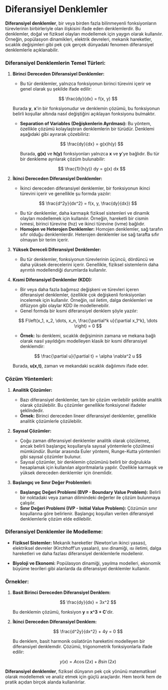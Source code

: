 # Diferansiyel Denklemler

**Diferansiyel denklemler**, bir veya birden fazla bilinmeyenli fonksiyonların türevlerinin birbirleriyle olan ilişkisini ifade eden denklemlerdir. Bu denklemler, doğal ve fiziksel olayları modellemek için yaygın olarak kullanılır. Örneğin, popülasyon dinamikleri, elektrik devreleri, mekanik hareketler, sıcaklık değişimleri gibi pek çok gerçek dünyadaki fenomen diferansiyel denklemlerle açıklanabilir.

### Diferansiyel Denklemlerin Temel Türleri:

1. **Birinci Dereceden Diferansiyel Denklemler:**

   * Bu tür denklemler, yalnızca fonksiyonun birinci türevini içerir ve genel olarak şu şekilde ifade edilir:

   $$
   \frac{dy}{dx} = f(x, y)
   $$

   Burada **y**, **x**'in bir fonksiyonudur ve denklemin çözümü, bu fonksiyonun belirli koşullar altında nasıl değiştiğini açıklayan fonksiyonu bulmaktır.

   * **Separation of Variables (Değişkenlerin Ayrılması):** Bu yöntem, özellikle çözümü kolaylaştıran denklemlerin bir türüdür. Denklemi aşağıdaki gibi ayırarak çözebiliriz:

     $$
     \frac{dy}{dx} = g(x)h(y)
     $$

     Burada, **g(x)** ve **h(y)** fonksiyonları yalnızca **x** ve **y**'ye bağlıdır. Bu tür bir denkleme ayrılarak çözüm bulunabilir:

     $$
     \frac{1}{h(y)} dy = g(x) dx
     $$

2. **İkinci Dereceden Diferansiyel Denklemler:**

   * İkinci dereceden diferansiyel denklemler, bir fonksiyonun ikinci türevini içerir ve genellikle şu formda yazılır:

   $$
   \frac{d^2y}{dx^2} = f(x, y, \frac{dy}{dx})
   $$

   * Bu tür denklemler, daha karmaşık fiziksel sistemleri ve dinamik olayları modellemek için kullanılır. Örneğin, hareketli bir cismin ivmesi, birinci türevine (hız) ve ikinci türevine (ivme) bağlıdır.
   * **Homojen ve Heterojen Denklemler:** Homojen denklemler, sağ tarafın sıfır olduğu denklemlerdir. Heterojen denklemler ise sağ tarafta sıfır olmayan bir terim içerir.

3. **Yüksek Dereceli Diferansiyel Denklemler:**

   * Bu tür denklemler, fonksiyonun türevlerinin üçüncü, dördüncü ve daha yüksek derecelerini içerir. Genellikle, fiziksel sistemlerin daha ayrıntılı modellendiği durumlarda kullanılır.

4. **Kısmi Diferansiyel Denklemler (KDD):**

   * Bir veya daha fazla bağımsız değişkeni ve türevleri içeren diferansiyel denklemler, özellikle çok değişkenli fonksiyonları incelemek için kullanılır. Örneğin, ısıl iletim, dalga denklemleri ve difüzyon gibi olaylar KDD ile modellenebilir.
   * Genel formda bir kısmi diferansiyel denklem şöyle yazılır:

   $$
   F\left(x_1, x_2, \dots, x_n, \frac{\partial^k u}{\partial x_1^k}, \dots \right) = 0
   $$

   * **Örnek:** Isı denklemi, sıcaklık değişiminin zamana ve mekana bağlı olarak nasıl yayıldığını modelleyen klasik bir kısmi diferansiyel denklemdir:

   $$
   \frac{\partial u}{\partial t} = \alpha \nabla^2 u
   $$

   Burada, **u(x,t)**, zaman ve mekandaki sıcaklık dağılımını ifade eder.

### Çözüm Yöntemleri:

1. **Analitik Çözümler:**

   * Bazı diferansiyel denklemler, tam bir çözüm verilebilir şekilde analitik olarak çözülebilir. Bu çözümler genellikle fonksiyonel ifadeler şeklindedir.
   * **Örnek:** Birinci dereceden lineer diferansiyel denklemler, genellikle analitik çözümlerle çözülebilir.

2. **Sayısal Çözümler:**

   * Çoğu zaman diferansiyel denklemler analitik olarak çözülemez, ancak belirli başlangıç koşullarıyla sayısal yöntemlerle çözülmesi mümkündür. Bunlar arasında Euler yöntemi, Runge-Kutta yöntemleri gibi sayısal çözümler bulunur.
   * Sayısal çözümler, bir denklemin çözümünü belirli bir doğrulukla hesaplamak için kullanılan algoritmalarla yapılır. Özellikle karmaşık ve yüksek dereceden denklemler için önemlidir.

3. **Başlangıç ve Sınır Değer Problemleri:**

   * **Başlangıç Değeri Problemi (BVP - Boundary Value Problem):** Belirli bir noktadaki veya zaman dilimindeki değerler ile çözüm bulunmaya çalışılır.
   * **Sınır Değeri Problemi (IVP - Initial Value Problem):** Çözümün sınır koşullarına göre belirlenir. Başlangıç koşulları verilen diferansiyel denklemlerle çözüm elde edilebilir.

### Diferansiyel Denklemler ile Modelleme:

* **Fiziksel Sistemler:** Mekanik hareketler (Newton’un ikinci yasası), elektriksel devreler (Kirchhoff’un yasaları), sıvı dinamiği, ısı iletimi, dalga hareketleri ve daha fazlası diferansiyel denklemlerle modellenir.

* **Biyoloji ve Ekonomi:** Popülasyon dinamiği, yayılma modelleri, ekonomik büyüme teorileri gibi alanlarda da diferansiyel denklemler kullanılır.

### Örnekler:

1. **Basit Birinci Dereceden Diferansiyel Denklem:**

   $$
   \frac{dy}{dx} = 3x^2
   $$

   Bu denklemin çözümü, fonksiyon **y = x^3 + C**'dir.

2. **İkinci Dereceden Diferansiyel Denklem:**

   $$
   \frac{d^2y}{dx^2} + 4y = 0
   $$

   Bu denklem, basit harmonik osilatörün hareketini modelleyen bir diferansiyel denklemdir. Çözümü, trigonometrik fonksiyonlarla ifade edilir:

   $$
   y(x) = A\cos(2x) + B\sin(2x)
   $$

**Diferansiyel denklemler**, fiziksel dünyanın pek çok yönünü matematiksel olarak modellemek ve analiz etmek için güçlü araçlardır. Hem teorik hem de pratik açıdan birçok alanda kullanılırlar.
